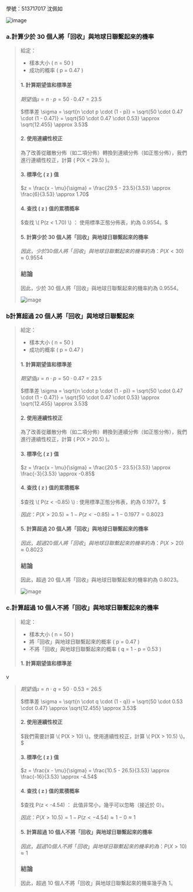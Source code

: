 學號：513717017 沈佩如

![image](https://github.com/user-attachments/assets/446c7a94-a5b0-4c90-9967-1e0470b77761)

### a.計算少於 30 個人將「回收」與地球日聯繫起來的機率

>給定：
>- 樣本大小 \( n = 50 \)
>- 成功的概率 \( p = 0.47 \)
>
>#### 1. 計算期望值和標準差
>
>$期望值 \mu = n \cdot p = 50 \cdot 0.47 = 23.5$
>
>$標準差 \sigma = \sqrt{n \cdot p \cdot (1 - p)} = \sqrt{50 \cdot 0.47 \cdot (1 - 0.47)} = \sqrt{50 \cdot 0.47 \cdot 0.53} \approx \sqrt{12.455} \approx 3.53$
>
>#### 2. 使用連續性校正
>
>為了改善從離散分佈（如二項分佈）轉換到連續分佈（如正態分佈），我們進行連續性校正，計算 \( P(X < 29.5) \)。
>
>#### 3. 標準化 \( z \) 值
>
>$z = \frac{x - \mu}{\sigma} = \frac{29.5 - 23.5}{3.53} \approx \frac{6}{3.53} \approx 1.70$
>
>#### 4. 查找 \( z \) 值的累積概率
>
>$查找 \( P(z < 1.70) \) ： 使用標準正態分佈表，約為 0.9554。$
>
>#### 5. 計算少於 30 個人將「回收」與地球日聯繫起來的機率
>
>$因此，少於 30 個人將「回收」與地球日聯繫起來的機率約為：P(X < 30) \approx 0.9554$
>
>### 結論
>
>因此，少於 30 個人將「回收」與地球日聯繫起來的機率約為 0.9554。
>
>![image](https://github.com/user-attachments/assets/49318b8d-a50a-4dfa-aaf8-9c4fcfd00c94)

### b計算超過 20 個人將「回收」與地球日聯繫起來

>給定：
>- 樣本大小 \( n = 50 \)
>- 成功的概率 \( p = 0.47 \)
>
>#### 1. 計算期望值和標準差
>
>$期望值 \mu = n \cdot p = 50 \cdot 0.47 = 23.5$
>
>$標準差 \sigma = \sqrt{n \cdot p \cdot (1 - p)} = \sqrt{50 \cdot 0.47 \cdot (1 - 0.47)} = \sqrt{50 \cdot 0.47 \cdot 0.53} \approx \sqrt{12.455} \approx 3.53$
>
>#### 2. 使用連續性校正
>
>為了改善從離散分佈（如二項分佈）轉換到連續分佈（如正態分佈），我們進行連續性校正，計算 \( P(X > 20.5) \)。
>
>#### 3. 標準化 \( z \) 值
>
>$z = \frac{x - \mu}{\sigma} = \frac{20.5 - 23.5}{3.53} \approx \frac{-3}{3.53} \approx -0.85$
>
>#### 4. 查找 \( z \) 值的累積概率
>
>$查找 \( P(z < -0.85) \) : 使用標準正態分佈表，約為 0.1977。$
>
>$因此：P(X > 20.5) = 1 - P(z < -0.85) = 1 - 0.1977 = 0.8023$
>
>#### 5. 計算超過 20 個人將「回收」與地球日聯繫起來的機率
>
>$因此，超過 20 個人將「回收」與地球日聯繫起來的機率約為：P(X > 20) \approx 0.8023$
>
>### 結論
>
>因此，超過 20 個人將「回收」與地球日聯繫起來的機率約為 0.8023。
>
>![image](https://github.com/user-attachments/assets/79428404-14c9-42b2-822c-43e5c6a23584)


### c.計算超過 10 個人不將「回收」與地球日聯繫起來的機率
>
>給定：
>- 樣本大小 \( n = 50 \)
>- 將「回收」與地球日聯繫起來的概率 \( p = 0.47 \)
>- 不將「回收」與地球日聯繫起來的概率 \( q = 1 - p = 0.53 \)
>
>#### 1. 計算期望值和標準差
v
>$期望值 \mu = n \cdot q = 50 \cdot 0.53 = 26.5$
>
>$標準差 \sigma = \sqrt{n \cdot q \cdot (1 - q)} = \sqrt{50 \cdot 0.53 \cdot 0.47} \approx \sqrt{12.455} \approx 3.53$
>
>#### 2. 使用連續性校正
>
>$我們需要計算 \( P(X > 10) \)。使用連續性校正，計算 \( P(X > 10.5) \)。$
>
>#### 3. 標準化 \( z \) 值
>
>$z = \frac{x - \mu}{\sigma} = \frac{10.5 - 26.5}{3.53} \approx \frac{-16}{3.53} \approx -4.54$
>
>#### 4. 查找 \( z \) 值的累積概率
>
>$查找 P(z < -4.54) ： 此值非常小，幾乎可以忽略（接近於 0）。
>
>$因此：P(X > 10.5) = 1 - P(z < -4.54) \approx 1 - 0 \approx 1$
>
>#### 5. 計算超過 10 個人不將「回收」與地球日聯繫起來的機率
>
>$因此，超過 10 個人不將「回收」與地球日聯繫起來的機率約為：P(X > 10) \approx 1$
>
>### 結論
>
>因此，超過 10 個人不將「回收」與地球日聯繫起來的機率幾乎為 1。
